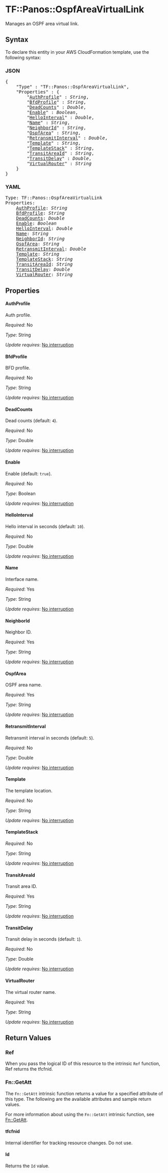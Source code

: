 # TF::Panos::OspfAreaVirtualLink

Manages an OSPF area virtual link.

## Syntax

To declare this entity in your AWS CloudFormation template, use the following syntax:

### JSON

<pre>
{
    "Type" : "TF::Panos::OspfAreaVirtualLink",
    "Properties" : {
        "<a href="#authprofile" title="AuthProfile">AuthProfile</a>" : <i>String</i>,
        "<a href="#bfdprofile" title="BfdProfile">BfdProfile</a>" : <i>String</i>,
        "<a href="#deadcounts" title="DeadCounts">DeadCounts</a>" : <i>Double</i>,
        "<a href="#enable" title="Enable">Enable</a>" : <i>Boolean</i>,
        "<a href="#hellointerval" title="HelloInterval">HelloInterval</a>" : <i>Double</i>,
        "<a href="#name" title="Name">Name</a>" : <i>String</i>,
        "<a href="#neighborid" title="NeighborId">NeighborId</a>" : <i>String</i>,
        "<a href="#ospfarea" title="OspfArea">OspfArea</a>" : <i>String</i>,
        "<a href="#retransmitinterval" title="RetransmitInterval">RetransmitInterval</a>" : <i>Double</i>,
        "<a href="#template" title="Template">Template</a>" : <i>String</i>,
        "<a href="#templatestack" title="TemplateStack">TemplateStack</a>" : <i>String</i>,
        "<a href="#transitareaid" title="TransitAreaId">TransitAreaId</a>" : <i>String</i>,
        "<a href="#transitdelay" title="TransitDelay">TransitDelay</a>" : <i>Double</i>,
        "<a href="#virtualrouter" title="VirtualRouter">VirtualRouter</a>" : <i>String</i>
    }
}
</pre>

### YAML

<pre>
Type: TF::Panos::OspfAreaVirtualLink
Properties:
    <a href="#authprofile" title="AuthProfile">AuthProfile</a>: <i>String</i>
    <a href="#bfdprofile" title="BfdProfile">BfdProfile</a>: <i>String</i>
    <a href="#deadcounts" title="DeadCounts">DeadCounts</a>: <i>Double</i>
    <a href="#enable" title="Enable">Enable</a>: <i>Boolean</i>
    <a href="#hellointerval" title="HelloInterval">HelloInterval</a>: <i>Double</i>
    <a href="#name" title="Name">Name</a>: <i>String</i>
    <a href="#neighborid" title="NeighborId">NeighborId</a>: <i>String</i>
    <a href="#ospfarea" title="OspfArea">OspfArea</a>: <i>String</i>
    <a href="#retransmitinterval" title="RetransmitInterval">RetransmitInterval</a>: <i>Double</i>
    <a href="#template" title="Template">Template</a>: <i>String</i>
    <a href="#templatestack" title="TemplateStack">TemplateStack</a>: <i>String</i>
    <a href="#transitareaid" title="TransitAreaId">TransitAreaId</a>: <i>String</i>
    <a href="#transitdelay" title="TransitDelay">TransitDelay</a>: <i>Double</i>
    <a href="#virtualrouter" title="VirtualRouter">VirtualRouter</a>: <i>String</i>
</pre>

## Properties

#### AuthProfile

Auth profile.

_Required_: No

_Type_: String

_Update requires_: [No interruption](https://docs.aws.amazon.com/AWSCloudFormation/latest/UserGuide/using-cfn-updating-stacks-update-behaviors.html#update-no-interrupt)

#### BfdProfile

BFD profile.

_Required_: No

_Type_: String

_Update requires_: [No interruption](https://docs.aws.amazon.com/AWSCloudFormation/latest/UserGuide/using-cfn-updating-stacks-update-behaviors.html#update-no-interrupt)

#### DeadCounts

Dead counts (default: `4`).

_Required_: No

_Type_: Double

_Update requires_: [No interruption](https://docs.aws.amazon.com/AWSCloudFormation/latest/UserGuide/using-cfn-updating-stacks-update-behaviors.html#update-no-interrupt)

#### Enable

Enable (default: `true`).

_Required_: No

_Type_: Boolean

_Update requires_: [No interruption](https://docs.aws.amazon.com/AWSCloudFormation/latest/UserGuide/using-cfn-updating-stacks-update-behaviors.html#update-no-interrupt)

#### HelloInterval

Hello interval in seconds (default: `10`).

_Required_: No

_Type_: Double

_Update requires_: [No interruption](https://docs.aws.amazon.com/AWSCloudFormation/latest/UserGuide/using-cfn-updating-stacks-update-behaviors.html#update-no-interrupt)

#### Name

Interface name.

_Required_: Yes

_Type_: String

_Update requires_: [No interruption](https://docs.aws.amazon.com/AWSCloudFormation/latest/UserGuide/using-cfn-updating-stacks-update-behaviors.html#update-no-interrupt)

#### NeighborId

Neighbor ID.

_Required_: Yes

_Type_: String

_Update requires_: [No interruption](https://docs.aws.amazon.com/AWSCloudFormation/latest/UserGuide/using-cfn-updating-stacks-update-behaviors.html#update-no-interrupt)

#### OspfArea

OSPF area name.

_Required_: Yes

_Type_: String

_Update requires_: [No interruption](https://docs.aws.amazon.com/AWSCloudFormation/latest/UserGuide/using-cfn-updating-stacks-update-behaviors.html#update-no-interrupt)

#### RetransmitInterval

Retransmit interval in seconds (default: `5`).

_Required_: No

_Type_: Double

_Update requires_: [No interruption](https://docs.aws.amazon.com/AWSCloudFormation/latest/UserGuide/using-cfn-updating-stacks-update-behaviors.html#update-no-interrupt)

#### Template

The template location.

_Required_: No

_Type_: String

_Update requires_: [No interruption](https://docs.aws.amazon.com/AWSCloudFormation/latest/UserGuide/using-cfn-updating-stacks-update-behaviors.html#update-no-interrupt)

#### TemplateStack

_Required_: No

_Type_: String

_Update requires_: [No interruption](https://docs.aws.amazon.com/AWSCloudFormation/latest/UserGuide/using-cfn-updating-stacks-update-behaviors.html#update-no-interrupt)

#### TransitAreaId

Transit area ID.

_Required_: Yes

_Type_: String

_Update requires_: [No interruption](https://docs.aws.amazon.com/AWSCloudFormation/latest/UserGuide/using-cfn-updating-stacks-update-behaviors.html#update-no-interrupt)

#### TransitDelay

Transit delay in seconds (default: `1`).

_Required_: No

_Type_: Double

_Update requires_: [No interruption](https://docs.aws.amazon.com/AWSCloudFormation/latest/UserGuide/using-cfn-updating-stacks-update-behaviors.html#update-no-interrupt)

#### VirtualRouter

The virtual router name.

_Required_: Yes

_Type_: String

_Update requires_: [No interruption](https://docs.aws.amazon.com/AWSCloudFormation/latest/UserGuide/using-cfn-updating-stacks-update-behaviors.html#update-no-interrupt)

## Return Values

### Ref

When you pass the logical ID of this resource to the intrinsic `Ref` function, Ref returns the tfcfnid.

### Fn::GetAtt

The `Fn::GetAtt` intrinsic function returns a value for a specified attribute of this type. The following are the available attributes and sample return values.

For more information about using the `Fn::GetAtt` intrinsic function, see [Fn::GetAtt](https://docs.aws.amazon.com/AWSCloudFormation/latest/UserGuide/intrinsic-function-reference-getatt.html).

#### tfcfnid

Internal identifier for tracking resource changes. Do not use.

#### Id

Returns the <code>Id</code> value.

